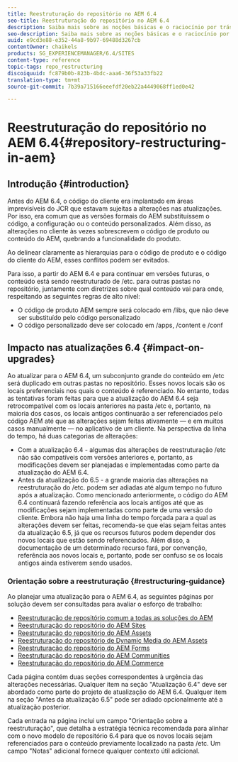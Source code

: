 ```yaml
---
title: Reestruturação do repositório no AEM 6.4
seo-title: Reestruturação do repositório no AEM 6.4
description: Saiba mais sobre as noções básicas e o raciocínio por trás da reestruturação do repositório no AEM 6.4
seo-description: Saiba mais sobre as noções básicas e o raciocínio por trás da reestruturação do repositório no AEM 6.4
uuid: e9cd3e88-e352-44a8-9b97-69488d3267cb
contentOwner: chaikels
products: SG_EXPERIENCEMANAGER/6.4/SITES
content-type: reference
topic-tags: repo_restructuring
discoiquuid: fc879b0b-823b-4bdc-aaa6-36f53a33fb22
translation-type: tm+mt
source-git-commit: 7b39a715166eeefdf20eb22a4449068ff1ed0e42

---
```



# Reestruturação do repositório no AEM 6.4{#repository-restructuring-in-aem}

## Introdução {#introduction}

Antes do AEM 6.4, o código do cliente era implantado em áreas imprevisíveis do JCR que estavam sujeitas a alterações nas atualizações. Por isso, era comum que as versões formais do AEM substituíssem o código, a configuração ou o conteúdo personalizados. Além disso, as alterações no cliente às vezes sobrescrevem o código de produto ou conteúdo do AEM, quebrando a funcionalidade do produto.

Ao delinear claramente as hierarquias para o código de produto e o código do cliente do AEM, esses conflitos podem ser evitados.

Para isso, a partir do AEM 6.4 e para continuar em versões futuras, o conteúdo está sendo reestruturado de /etc. para outras pastas no repositório, juntamente com diretrizes sobre qual conteúdo vai para onde, respeitando as seguintes regras de alto nível:

* O código de produto AEM sempre será colocado em /libs, que não deve ser substituído pelo código personalizado
* O código personalizado deve ser colocado em /apps, /content e /conf

## Impacto nas atualizações 6.4 {#impact-on-upgrades}

Ao atualizar para o AEM 6.4, um subconjunto grande do conteúdo em /etc será duplicado em outras pastas no repositório. Esses novos locais são os locais preferenciais nos quais o conteúdo é referenciado. No entanto, todas as tentativas foram feitas para que a atualização do AEM 6.4 seja retrocompatível com os locais anteriores na pasta /etc e, portanto, na maioria dos casos, os locais antigos continuarão a ser referenciados pelo código AEM até que as alterações sejam feitas ativamente — e em muitos casos manualmente — no aplicativo de um cliente. Na perspectiva da linha do tempo, há duas categorias de alterações:

* Com a atualização 6.4 - algumas das alterações de reestruturação /etc não são compatíveis com versões anteriores e, portanto, as modificações devem ser planejadas e implementadas como parte da atualização do AEM 6.4.
* Antes da atualização do 6.5 - a grande maioria das alterações na reestruturação do /etc. podem ser adiadas até algum tempo no futuro após a atualização. Como mencionado anteriormente, o código do AEM 6.4 continuará fazendo referência aos locais antigos até que as modificações sejam implementadas como parte de uma versão do cliente. Embora não haja uma linha do tempo forçada para a qual as alterações devem ser feitas, recomenda-se que elas sejam feitas antes da atualização 6.5, já que os recursos futuros podem depender dos novos locais que estão sendo referenciados. Além disso, a documentação de um determinado recurso fará, por convenção, referência aos novos locais e, portanto, pode ser confuso se os locais antigos ainda estiverem sendo usados.

### Orientação sobre a reestruturação {#restructuring-guidance}

Ao planejar uma atualização para o AEM 6.4, as seguintes páginas por solução devem ser consultadas para avaliar o esforço de trabalho:

* [Reestruturação de repositório comum a todas as soluções do AEM](/help/sites-deploying/all-repository-restructuring-in-aem-6-4.md)
* [Reestruturação do repositório do AEM Sites](/help/sites-deploying/sites-repository-restructuring-in-aem-6-4.md)
* [Reestruturação do repositório do AEM Assets](/help/sites-deploying/assets-repository-restructuring-in-aem-6-4.md)
* [Reestruturação do repositório de Dynamic Media do AEM Assets](/help/sites-deploying/dynamicmedia-repository-restructuring-in-aem-6-4.md)
* [Reestruturação do repositório do AEM Forms](/help/sites-deploying/forms-repository-restructuring-in-aem-6-4.md)
* [Reestruturação do repositório do AEM Communities](/help/sites-deploying/communities-repository-restructuring-in-aem-6-4.md)
* [Reestruturação do repositório do AEM Commerce](/help/sites-deploying/ecommerce-repository-restructuring-in-aem-6-4.md)

Cada página contém duas seções correspondentes à urgência das alterações necessárias. Qualquer item na seção &quot;Atualização 6.4&quot; deve ser abordado como parte do projeto de atualização do AEM 6.4. Qualquer item na seção &quot;Antes da atualização 6.5&quot; pode ser adiado opcionalmente até a atualização posterior.

Cada entrada na página inclui um campo &quot;Orientação sobre a reestruturação&quot;, que detalha a estratégia técnica recomendada para alinhar com o novo modelo de repositório 6.4 para que os novos locais sejam referenciados para o conteúdo previamente localizado na pasta /etc. Um campo &quot;Notas&quot; adicional fornece qualquer contexto útil adicional.
